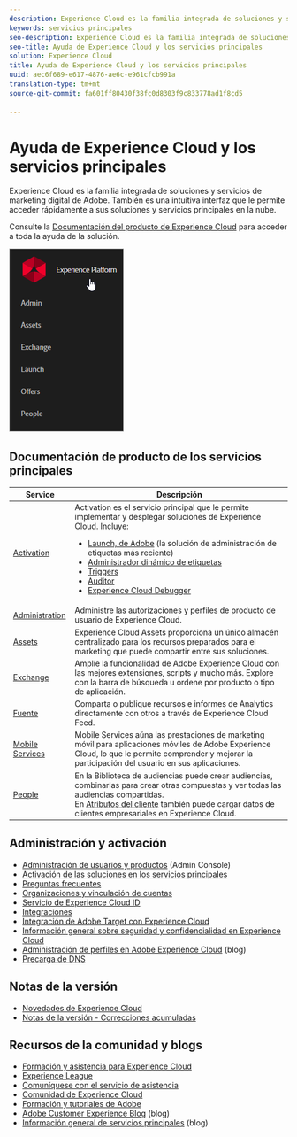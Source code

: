 ```yaml
---
description: Experience Cloud es la familia integrada de soluciones y servicios de marketing digital de Adobe. También es una intuitiva interfaz que le permite acceder rápidamente a sus soluciones y servicios principales en la nube.
keywords: servicios principales
seo-description: Experience Cloud es la familia integrada de soluciones y servicios de marketing digital de Adobe. También es una intuitiva interfaz que le permite acceder rápidamente a sus soluciones y servicios principales en la nube.
seo-title: Ayuda de Experience Cloud y los servicios principales
solution: Experience Cloud
title: Ayuda de Experience Cloud y los servicios principales
uuid: aec6f689-e617-4876-ae6c-e961cfcb991a
translation-type: tm+mt
source-git-commit: fa601ff80430f38fc0d8303f9c833778ad1f8cd5

---
```



# Ayuda de Experience Cloud y los servicios principales

Experience Cloud es la familia integrada de soluciones y servicios de marketing digital de Adobe. También es una intuitiva interfaz que le permite acceder rápidamente a sus soluciones y servicios principales en la nube.

Consulte la [Documentación del producto de Experience Cloud](landing/experience-cloud-home.md) para acceder a toda la ayuda de la solución.

![](assets/experience-cloud-core-services.png)

## Documentación de producto de los servicios principales

| Service | Descripción |
|--- |--- |
| [Activation](activation/activation.md) | Activation es el servicio principal que le permite implementar y desplegar soluciones de Experience Cloud. Incluye:<ul><li>[Launch, de Adobe](https://docs.adobelaunch.com/) (la solución de administración de etiquetas más reciente)</li><li>[Administrador dinámico de etiquetas](https://marketing.adobe.com/resources/help/en_US/dtm/)</li><li>[Triggers](activation/triggers.md)</li><li>[Auditor](https://marketing.adobe.com/resources/help/en_US/auditor/)</li><li>[Experience Cloud Debugger](https://marketing.adobe.com/resources/help/en_US/experience-cloud-debugger/)</li></ul> |
| [Administration](admin-getting-started/admin-getting-started.md) | Administre las autorizaciones y perfiles de producto de usuario de Experience Cloud. |
| [Assets](experience-cloud-assets/experience-cloud-assets.md) | Experience Cloud Assets proporciona un único almacén centralizado para los recursos preparados para el marketing que puede compartir entre sus soluciones. |
| [Exchange](https://experiencecloud.adobeexchange.com/) | Amplíe la funcionalidad de Adobe Experience Cloud con las mejores extensiones, scripts y mucho más. Explore con la barra de búsqueda u ordene por producto o tipo de aplicación. |
| [Fuente](feed.md) | Comparta o publique recursos e informes de Analytics directamente con otros a través de Experience Cloud Feed. |
| [Mobile Services](https://marketing.adobe.com/resources/help/en_US/mobile/) | Mobile Services aúna las prestaciones de marketing móvil para aplicaciones móviles de Adobe Experience Cloud, lo que le permite comprender y mejorar la participación del usuario en sus aplicaciones. |
| [People](audience-library/audience-library.md) | En la Biblioteca de audiencias puede crear audiencias, combinarlas para crear otras compuestas y ver todas las audiencias compartidas.<br>En [Atributos del cliente](attributes/attributes.md) también puede cargar datos de clientes empresariales en Experience Cloud. |

## Administración y activación

* [Administración de usuarios y productos](admin-getting-started/admin-getting-started.md) (Admin Console)
* [Activación de las soluciones en los servicios principales](core-services/core-services.md)
* [Preguntas frecuentes](admin-getting-started/admin-getting-started.md)
* [Organizaciones y vinculación de cuentas](admin-getting-started/organizations.md)
* [Servicio de Experience Cloud ID](https://marketing.adobe.com/resources/help/en_US/mcvid/)
* [Integraciones](marketing-cloud-integrations.md)
* [Integración de Adobe Target con Experience Cloud](https://marketing.adobe.com/resources/help/en_US/target/a4t/c_integrating_target_with_mac.html)
* [Información general sobre seguridad y confidencialidad en Experience Cloud](assets/Adobe-Marketing-Cloud-Privacy-and-Security-Overview.pdf)
* [Administración de perfiles en Adobe Experience Cloud](https://theblog.adobe.com/profile-management-adobe-marketing-cloud-comes-together/) (blog)
* [Precarga de DNS](admin-getting-started/admin-getting-started.md#concept_6BC8C6856E3644F8956D7AD0A96383B7)

## Notas de la versión

* [Novedades de Experience Cloud](marketing-cloud-interface/marketing-cloud-interface.md#concept_9A4370BD59744928BDC9F87E978798B3)
* [Notas de la versión - Correcciones acumuladas](marketing-cloud-interface/release-notes.md#concept_F5C9FF69A5B44395BB5FA0552F4E9175)

## Recursos de la comunidad y blogs

* [Formación y asistencia para Experience Cloud](https://helpx.adobe.com/support/experience-cloud.html)
* [Experience League](https://landing.adobe.com/experience-league/)
* [Comuníquese con el servicio de asistencia](https://helpx.adobe.com/contact/enterprise-support.ec.html)
* [Comunidad de Experience Cloud](https://forums.adobe.com/community/experience-cloud)
* [Formación y tutoriales de Adobe](https://helpx.adobe.com/learning.html?promoid=KAUDK)
* [Adobe Customer Experience Blog](https://theblog.adobe.com/customer-experience/) (blog)
* [Información general de servicios principales](https://theblog.adobe.com/part-2-capturing-leveraging-consumer-behavior-adobe-marketing-cloud/) (blog)
